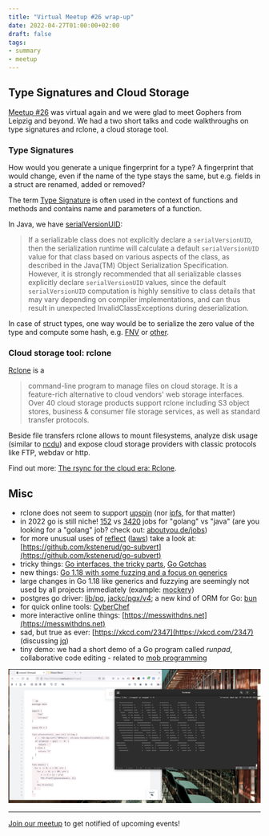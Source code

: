 ```yaml
---
title: "Virtual Meetup #26 wrap-up"
date: 2022-04-27T01:00:00+02:00
draft: false
tags:
- summary
- meetup
---
```


## Type Signatures and Cloud Storage

[Meetup #26](https://www.meetup.com/Leipzig-Golang/events/282941906/) was
virtual again and we were glad to meet Gophers from Leipzig and beyond. We had a two short talks and code walkthroughs on type signatures and rclone, a
cloud storage tool.

### Type Signatures

How would you generate a unique fingerprint for a type? A fingerprint that would change, even
if the name of the type stays the same, but e.g. fields in a struct are renamed, added or removed?

The term [Type Signature](https://en.wikipedia.org/wiki/Type_signature) is
often used in the context of functions and methods and contains name and
parameters of a function.

In Java, we have [serialVersionUID](https://docs.oracle.com/en/java/javase/11/docs/api/java.base/java/io/Serializable.html):

> If a serializable class does not explicitly declare a `serialVersionUID`, then
> the serialization runtime will calculate a default `serialVersionUID` value for
> that class based on various aspects of the class, as described in the
> Java(TM) Object Serialization Specification. However, it is strongly
> recommended that all serializable classes explicitly declare `serialVersionUID`
> values, since the default `serialVersionUID` computation is highly sensitive to
> class details that may vary depending on compiler implementations, and can
> thus result in unexpected InvalidClassExceptions during deserialization.

In case of struct types, one way would be to serialize the zero value of
the type and compute some hash, e.g.
[FNV](https://en.wikipedia.org/wiki/Fowler%E2%80%93Noll%E2%80%93Vo_hash_function)
or [other](https://pkg.go.dev/hash#section-directories).

### Cloud storage tool: rclone

[Rclone](https://rclone.org/) is a

> command-line program to manage files on cloud storage. It is a feature-rich
> alternative to cloud vendors' web storage interfaces. Over 40 cloud storage
> products support rclone including S3 object stores, business & consumer file
> storage services, as well as standard transfer protocols.

Beside file transfers rclone allows to mount filesystems, analyze disk usage
(similar to [ncdu](https://dev.yorhel.nl/ncdu)) and expose cloud storage
providers with classic protocols like FTP, webdav or http.

Find out more: [The rsync for the cloud era: Rclone](https://github.com/miku/rclone-lightning-talk).


## Misc

* rclone does not seem to support [upspin](https://upspin.io/) (nor [ipfs](https://github.com/rclone/rclone/issues/128), for that matter)
* in 2022 go is still niche!
  [152](https://web.archive.org/web/20220427105818/https://www.stepstone.de/5/ergebnisliste.html?what=golang&searchOrigin=Homepage_top-search)
vs
[3420](https://web.archive.org/web/20220427105843/https://www.stepstone.de/5/ergebnisliste.html?what=java&searchOrigin=Homepage_top-search)
jobs for "golang" vs "java" (are you looking for a "golang" job? check out: [aboutyou.de/jobs](https://corporate.aboutyou.de/en/our-jobs))
* for more unusual uses of [reflect](https://pkg.go.dev/reflect) ([laws](https://go.dev/blog/laws-of-reflection)) take a look at: [https://github.com/kstenerud/go-subvert](https://github.com/kstenerud/go-subvert)
* tricky things: [Go interfaces, the tricky parts](https://www.timr.co/go-interfaces-the-tricky-parts/), [Go Gotchas](https://github.com/golang-leipzig/gotchas)
* new things: [Go 1.18 with some fuzzing and a focus on generics](https://www.klingt.net/articles/go-1-18-with-some-fuzzing-and-a-focus-on-generics.html)
* large changes in Go 1.18 like generics and fuzzying are seemingly not used by all projects immediately (example: [mockery](https://github.com/vektra/mockery))
* postgres go driver: [lib/pq](https://github.com/lib/pq), [jackc/pgx/v4](https://github.com/jackc/pgx/v4); a new kind of ORM for Go: [bun](https://bun.uptrace.dev)
* for quick online tools: [CyberChef](https://gchq.github.io/CyberChef/)
* more interactive online things: [https://messwithdns.net](https://messwithdns.net)
* sad, but true as ever: [https://xkcd.com/2347](https://xkcd.com/2347) (discussing [jq](https://stedolan.github.io/jq/))
* tiny demo: we had a short demo of a Go program called *runpad*, collaborative code editing - related to [mob programming](https://mob.sh)

![](/images/runpad-screenie.png)

----

[Join our meetup](https://www.meetup.com/Leipzig-Golang) to get notified of
upcoming events!

